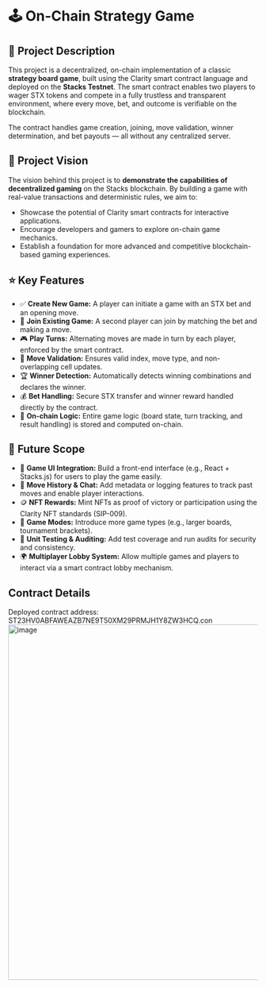 # 🕹️ On-Chain Strategy Game

## 📜 Project Description

This project is a decentralized, on-chain implementation of a classic **strategy board game**, built using the Clarity smart contract language and deployed on the **Stacks Testnet**. The smart contract enables two players to wager STX tokens and compete in a fully trustless and transparent environment, where every move, bet, and outcome is verifiable on the blockchain.

The contract handles game creation, joining, move validation, winner determination, and bet payouts — all without any centralized server.


## 🔭 Project Vision

The vision behind this project is to **demonstrate the capabilities of decentralized gaming** on the Stacks blockchain. By building a game with real-value transactions and deterministic rules, we aim to:

* Showcase the potential of Clarity smart contracts for interactive applications.
* Encourage developers and gamers to explore on-chain game mechanics.
* Establish a foundation for more advanced and competitive blockchain-based gaming experiences.


## ⭐ Key Features

* ✅ **Create New Game:** A player can initiate a game with an STX bet and an opening move.
* 🔄 **Join Existing Game:** A second player can join by matching the bet and making a move.
* 🎮 **Play Turns:** Alternating moves are made in turn by each player, enforced by the smart contract.
* 🧠 **Move Validation:** Ensures valid index, move type, and non-overlapping cell updates.
* 🏆 **Winner Detection:** Automatically detects winning combinations and declares the winner.
* 💰 **Bet Handling:** Secure STX transfer and winner reward handled directly by the contract.
* 🔐 **On-chain Logic:** Entire game logic (board state, turn tracking, and result handling) is stored and computed on-chain.


## 🚀 Future Scope

* 🧩 **Game UI Integration:** Build a front-end interface (e.g., React + Stacks.js) for users to play the game easily.
* 💬 **Move History & Chat:** Add metadata or logging features to track past moves and enable player interactions.
* 🪙 **NFT Rewards:** Mint NFTs as proof of victory or participation using the Clarity NFT standards (SIP-009).
* 👾 **Game Modes:** Introduce more game types (e.g., larger boards, tournament brackets).
* 🧪 **Unit Testing & Auditing:** Add test coverage and run audits for security and consistency.
* 🌍 **Multiplayer Lobby System:** Allow multiple games and players to interact via a smart contract lobby mechanism.


## Contract Details

Deployed contract address: ST23HV0ABFAWEAZB7NE9T50XM29PRMJH1Y8ZW3HCQ.con
<img width="1427" height="716" alt="image" src="https://github.com/user-attachments/assets/b8d75782-8150-400f-a996-35be7c254a62" />

